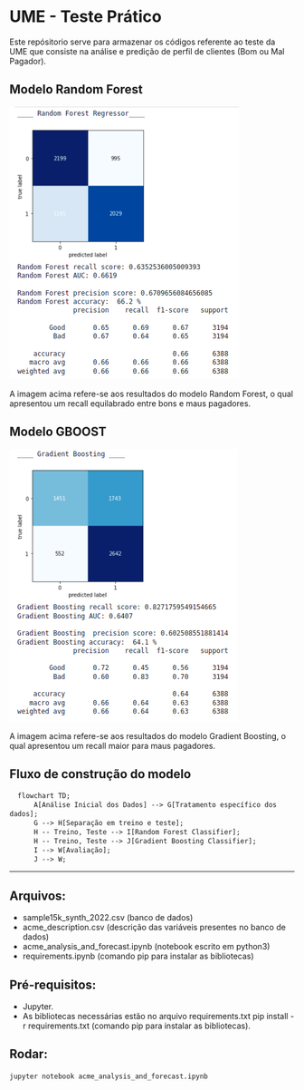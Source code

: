 # UME - Teste Prático

Este repósitorio serve para armazenar os códigos referente ao teste da UME que consiste na análise e predição de perfil de clientes (Bom ou Mal Pagador). 

## Modelo Random Forest

![Random Forest Results](images/rd.png)

A imagem acima refere-se aos resultados do modelo Random Forest, o qual apresentou um recall equilabrado entre bons e maus pagadores.

## Modelo GBOOST

![Gradient Boosting Results](images/gb.png)

A imagem acima refere-se aos resultados do modelo Gradient Boosting, o qual apresentou um recall maior para maus pagadores.

## Fluxo de construção do modelo

```mermaid
  flowchart TD;
      A[Análise Inicial dos Dados] --> G[Tratamento específico dos dados];
      G --> H[Separação em treino e teste];
      H -- Treino, Teste --> I[Random Forest Classifier];
      H -- Treino, Teste --> J[Gradient Boosting Classifier];
      I --> W[Avaliação];
      J --> W;
```

---

## Arquivos:

- sample15k_synth_2022.csv (banco de dados)
- acme_description.csv (descrição das variáveis presentes no banco de dados) 
- acme_analysis_and_forecast.ipynb (notebook escrito em python3)
- requirements.ipynb (comando pip para instalar as bibliotecas)

## Pré-requisitos:

- Jupyter.
- As bibliotecas necessárias estão no arquivo requirements.txt pip install -r requirements.txt (comando pip para instalar as bibliotecas).

## Rodar:

``` 
jupyter notebook acme_analysis_and_forecast.ipynb 
```


